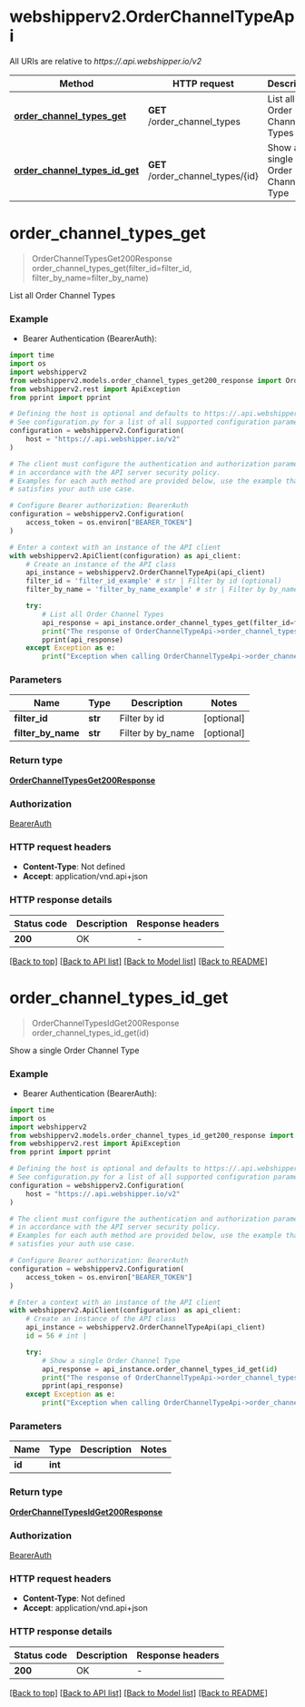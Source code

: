 # webshipperv2.OrderChannelTypeApi

All URIs are relative to *https://.api.webshipper.io/v2*

Method | HTTP request | Description
------------- | ------------- | -------------
[**order_channel_types_get**](OrderChannelTypeApi.md#order_channel_types_get) | **GET** /order_channel_types | List all Order Channel Types
[**order_channel_types_id_get**](OrderChannelTypeApi.md#order_channel_types_id_get) | **GET** /order_channel_types/{id} | Show a single Order Channel Type


# **order_channel_types_get**
> OrderChannelTypesGet200Response order_channel_types_get(filter_id=filter_id, filter_by_name=filter_by_name)

List all Order Channel Types

### Example

* Bearer Authentication (BearerAuth):
```python
import time
import os
import webshipperv2
from webshipperv2.models.order_channel_types_get200_response import OrderChannelTypesGet200Response
from webshipperv2.rest import ApiException
from pprint import pprint

# Defining the host is optional and defaults to https://.api.webshipper.io/v2
# See configuration.py for a list of all supported configuration parameters.
configuration = webshipperv2.Configuration(
    host = "https://.api.webshipper.io/v2"
)

# The client must configure the authentication and authorization parameters
# in accordance with the API server security policy.
# Examples for each auth method are provided below, use the example that
# satisfies your auth use case.

# Configure Bearer authorization: BearerAuth
configuration = webshipperv2.Configuration(
    access_token = os.environ["BEARER_TOKEN"]
)

# Enter a context with an instance of the API client
with webshipperv2.ApiClient(configuration) as api_client:
    # Create an instance of the API class
    api_instance = webshipperv2.OrderChannelTypeApi(api_client)
    filter_id = 'filter_id_example' # str | Filter by id (optional)
    filter_by_name = 'filter_by_name_example' # str | Filter by by_name (optional)

    try:
        # List all Order Channel Types
        api_response = api_instance.order_channel_types_get(filter_id=filter_id, filter_by_name=filter_by_name)
        print("The response of OrderChannelTypeApi->order_channel_types_get:\n")
        pprint(api_response)
    except Exception as e:
        print("Exception when calling OrderChannelTypeApi->order_channel_types_get: %s\n" % e)
```



### Parameters

Name | Type | Description  | Notes
------------- | ------------- | ------------- | -------------
 **filter_id** | **str**| Filter by id | [optional] 
 **filter_by_name** | **str**| Filter by by_name | [optional] 

### Return type

[**OrderChannelTypesGet200Response**](OrderChannelTypesGet200Response.md)

### Authorization

[BearerAuth](../README.md#BearerAuth)

### HTTP request headers

 - **Content-Type**: Not defined
 - **Accept**: application/vnd.api+json

### HTTP response details
| Status code | Description | Response headers |
|-------------|-------------|------------------|
**200** | OK |  -  |

[[Back to top]](#) [[Back to API list]](../README.md#documentation-for-api-endpoints) [[Back to Model list]](../README.md#documentation-for-models) [[Back to README]](../README.md)

# **order_channel_types_id_get**
> OrderChannelTypesIdGet200Response order_channel_types_id_get(id)

Show a single Order Channel Type

### Example

* Bearer Authentication (BearerAuth):
```python
import time
import os
import webshipperv2
from webshipperv2.models.order_channel_types_id_get200_response import OrderChannelTypesIdGet200Response
from webshipperv2.rest import ApiException
from pprint import pprint

# Defining the host is optional and defaults to https://.api.webshipper.io/v2
# See configuration.py for a list of all supported configuration parameters.
configuration = webshipperv2.Configuration(
    host = "https://.api.webshipper.io/v2"
)

# The client must configure the authentication and authorization parameters
# in accordance with the API server security policy.
# Examples for each auth method are provided below, use the example that
# satisfies your auth use case.

# Configure Bearer authorization: BearerAuth
configuration = webshipperv2.Configuration(
    access_token = os.environ["BEARER_TOKEN"]
)

# Enter a context with an instance of the API client
with webshipperv2.ApiClient(configuration) as api_client:
    # Create an instance of the API class
    api_instance = webshipperv2.OrderChannelTypeApi(api_client)
    id = 56 # int | 

    try:
        # Show a single Order Channel Type
        api_response = api_instance.order_channel_types_id_get(id)
        print("The response of OrderChannelTypeApi->order_channel_types_id_get:\n")
        pprint(api_response)
    except Exception as e:
        print("Exception when calling OrderChannelTypeApi->order_channel_types_id_get: %s\n" % e)
```



### Parameters

Name | Type | Description  | Notes
------------- | ------------- | ------------- | -------------
 **id** | **int**|  | 

### Return type

[**OrderChannelTypesIdGet200Response**](OrderChannelTypesIdGet200Response.md)

### Authorization

[BearerAuth](../README.md#BearerAuth)

### HTTP request headers

 - **Content-Type**: Not defined
 - **Accept**: application/vnd.api+json

### HTTP response details
| Status code | Description | Response headers |
|-------------|-------------|------------------|
**200** | OK |  -  |

[[Back to top]](#) [[Back to API list]](../README.md#documentation-for-api-endpoints) [[Back to Model list]](../README.md#documentation-for-models) [[Back to README]](../README.md)

